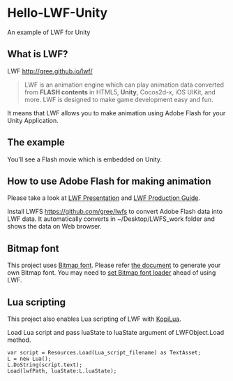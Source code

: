 Hello-LWF-Unity
===================

An example of LWF for Unity

What is LWF?
------------

LWF http://gree.github.io/lwf/

> LWF is an animation engine which can play animation data converted from **FLASH contents** in HTML5, **Unity**, Cocos2d-x, iOS UIKit, and more. LWF is designed to make game development easy and fun.

It means that LWF allows you to make animation using Adobe Flash for your Unity Application.

The example
-----------

You'll see a Flash movie which is embedded on Unity.

How to use Adobe Flash for making animation
-------------------------------------------

Please take a look at [LWF Presentation](http://gree.github.io/lwf/presentation20121115) and [LWF Production Guide](http://gree.github.io/lwf-demo/pdf/FLASHforLWFproductionguideline.pdf).

Install LWFS https://github.com/gree/lwfs to convert Adobe Flash data into LWF data. It automatically converts in ~/Desktop/LWFS_work folder and shows the data on Web browser.

Bitmap font
-----------

This project uses [Bitmap font](https://github.com/splhack/Hello-LWF-Unity/tree/master/Assets/Resources/BitmapFont). Please refer [the document](https://github.com/gree/unity-bitmapfontrenderer/tree/master/sample/Assets/Resources/BitmapFont) to generate your own Bitmap font. You may need to [set Bitmap font loader](https://github.com/splhack/Hello-LWF-Unity/blob/5db71c9e5a4e29f731a028d429f7219f8bb5142f/Assets/Scripts/Main.cs#L8-L15) ahead of using LWF.

Lua scripting
-------------

This project also enables Lua scripting of LWF with [KopiLua](http://gfootweb.webspace.virginmedia.com/KLI-bin/).

Load Lua script and pass luaState to luaState argument of LWFObject.Load method.

    var script = Resources.Load(Lua_script_filename) as TextAsset;
    L = new Lua();
    L.DoString(script.text);
    Load(lwfPath, luaState:L.luaState);
